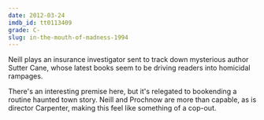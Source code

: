 ```yaml
---
date: 2012-03-24
imdb_id: tt0113409
grade: C-
slug: in-the-mouth-of-madness-1994
---
```


Neill plays an insurance investigator sent to track down mysterious author Sutter Cane, whose latest books seem to be driving readers into homicidal rampages.

There's an interesting premise here, but it's relegated to bookending a routine haunted town story. Neill and Prochnow are more than capable, as is director Carpenter, making this feel like something of a cop-out.
